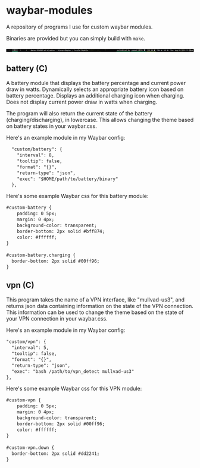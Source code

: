 # waybar-modules
A repository of programs I use for custom waybar modules. 

Binaries are provided but you can simply build with `make`.

![My Waybar](mywaybar.jpg)

## battery (C)
A battery module that displays the battery percentage and current power draw in watts. Dynamically selects an appropriate battery icon based on battery percentage. Displays an additional charging icon when charging. Does not display current power draw in watts when charging.

The program will also return the current state of the battery (charging/discharging), in lowercase. This allows changing the theme based on battery states in your waybar.css.

Here's an example module in my Waybar config:

```
  "custom/battery": {
    "interval": 8,
    "tooltip": false,
    "format": "{}",
    "return-type": "json",
    "exec": "$HOME/path/to/battery/binary"
  },
```

Here's some example Waybar css for this battery module:

```
#custom-battery {
    padding: 0 5px;
    margin: 0 4px;
    background-color: transparent;
    border-bottom: 2px solid #bff874;
    color: #ffffff;
}

#custom-battery.charging {
  border-bottom: 2px solid #00ff96;
}
```

## vpn (C)
This program takes the name of a VPN interface, like "mullvad-us3", and returns json data containing information on the state of the VPN connection. This information can be used to change the theme based on the state of your VPN connection in your waybar.css.

Here's an example module in my Waybar config:

```
"custom/vpn": {
  "interval": 5,
  "tooltip": false,
  "format": "{}",
  "return-type": "json",
  "exec": "bash /path/to/vpn_detect mullvad-us3"
},
```

Here's some example Waybar css for this VPN module:

```
#custom-vpn {
    padding: 0 5px;
    margin: 0 4px;
    background-color: transparent;
    border-bottom: 2px solid #00ff96;
    color: #ffffff;
}

#custom-vpn.down {
  border-bottom: 2px solid #dd2241;
}
```
